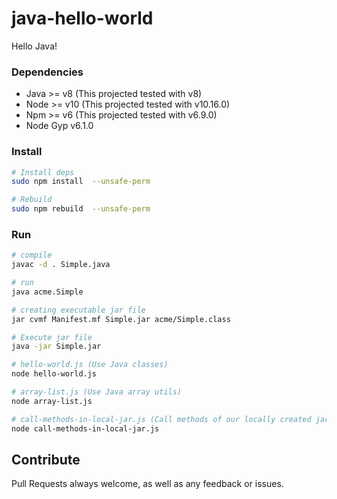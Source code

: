 # java-hello-world
Hello Java!

### Dependencies
* Java >= v8 (This projected tested with v8)
* Node >= v10 (This projected tested with v10.16.0)
* Npm >= v6 (This projected tested with v6.9.0)
* Node Gyp v6.1.0

### Install
```bash
# Install deps
sudo npm install  --unsafe-perm

# Rebuild
sudo npm rebuild  --unsafe-perm
```

### Run
```bash
# compile
javac -d . Simple.java

# run
java acme.Simple

# creating executable jar file
jar cvmf Manifest.mf Simple.jar acme/Simple.class

# Execute jar file
java -jar Simple.jar

# hello-world.js (Use Java classes)
node hello-world.js

# array-list.js (Use Java array utils)
node array-list.js

# call-methods-in-local-jar.js (Call methods of our locally created jar)
node call-methods-in-local-jar.js
```

## Contribute
Pull Requests always welcome, as well as any feedback or issues.
